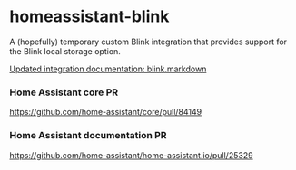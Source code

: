 # homeassistant-blink

A (hopefully) temporary custom Blink integration that provides support for the
Blink local storage option.

[Updated integration documentation: blink.markdown](blink.markdown)

### Home Assistant core PR
https://github.com/home-assistant/core/pull/84149

### Home Assistant documentation PR
https://github.com/home-assistant/home-assistant.io/pull/25329